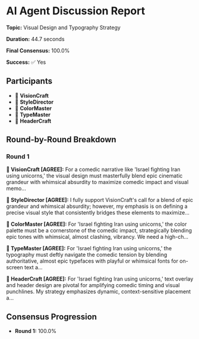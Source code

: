# AI Agent Discussion Report

**Topic:** Visual Design and Typography Strategy

**Duration:** 44.7 seconds

**Final Consensus:** 100.0%

**Success:** ✅ Yes

## Participants

- 🎨 **VisionCraft**
- 🤖 **StyleDirector**
- 🤖 **ColorMaster**
- 🤖 **TypeMaster**
- 🤖 **HeaderCraft**

## Round-by-Round Breakdown

### Round 1

**🎨 VisionCraft [AGREE]:** For a comedic narrative like 'Israel fighting Iran using unicorns,' the visual design must masterfully blend epic cinematic grandeur with whimsical absurdity to maximize comedic impact and visual memo...

**🤖 StyleDirector [AGREE]:** I fully support VisionCraft's call for a blend of epic grandeur and whimsical absurdity; however, my emphasis is on defining a precise visual style that consistently bridges these elements to maximize...

**🤖 ColorMaster [AGREE]:** For 'Israel fighting Iran using unicorns,' the color palette must be a cornerstone of the comedic impact, strategically blending epic tones with whimsical, almost clashing, vibrancy. We need a high-ch...

**🤖 TypeMaster [AGREE]:** For 'Israel fighting Iran using unicorns,' the typography must deftly navigate the comedic tension by blending authoritative, almost epic typefaces with playful or whimsical fonts for on-screen text a...

**🤖 HeaderCraft [AGREE]:** For 'Israel fighting Iran using unicorns,' text overlay and header design are pivotal for amplifying comedic timing and visual punchlines. My strategy emphasizes dynamic, context-sensitive placement a...

## Consensus Progression

- **Round 1:** 100.0%
